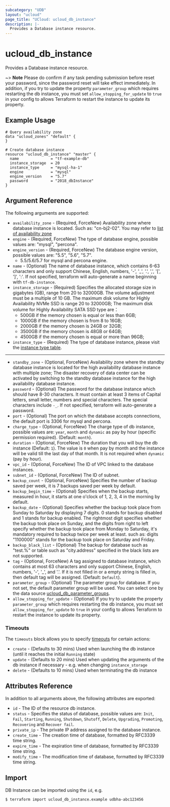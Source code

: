 ```yaml
---
subcategory: "UDB"
layout: "ucloud"
page_title: "UCloud: ucloud_db_instance"
description: |-
  Provides a Database instance resource.
---
```


# ucloud_db_instance

Provides a Database instance resource.

~> **Note**  Please do confirm if any task pending submission before reset your password, since the password reset will take effect immediately. In addition, if you try to update the property `parameter_group` which requires restarting the db instance, you must set `allow_stopping_for_update` to `true` in your config to allows Terraform to restart the instance to update its property. 

## Example Usage

```hcl
# Query availability zone
data "ucloud_zones" "default" {
}

# Create database instance
resource "ucloud_db_instance" "master" {
  name              = "tf-example-db"
  instance_storage  = 20
  instance_type     = "mysql-ha-1"
  engine            = "mysql"
  engine_version    = "5.7"
  password          = "2018_dbInstance"
}
```
## Argument Reference

The following arguments are supported:

* `availability_zone` - (Required, ForceNew) Availability zone where database instance is located. Such as: "cn-bj2-02". You may refer to [list of availability zone](https://docs.ucloud.cn/api/summary/regionlist)
* `engine` - (Required, ForceNew) The type of database engine, possible values are: "mysql", "percona".
* `engine_version` - (Required, ForceNew) The database engine version, possible values are: "5.5", "5.6", "5.7".
    - 5.5/5.6/5.7 for mysql and percona engine. 
* `name` - (Optional) The name of database instance, which contains 6-63 characters and only support Chinese, English, numbers, '-', '_', '.', ',', '[', ']', ':'. If not specified, terraform will auto-generate a name beginning with `tf-db-instance`.
* `instance_storage` - (Required) Specifies the allocated storage size in gigabytes (GB), range from 20 to 32000GB. The volume adjustment must be a multiple of 10 GB. The maximum disk volume for Highly Availability NVMe SSD is range 20 to 32000GB; The maximum disk volume for Highly Availability SATA SSD type are：
    - 500GB if the memory chosen is equal or less than 6GB;
    - 1000GB if the memory chosen is from 8 to 16GB;
    - 2000GB if the memory chosen is 24GB or 32GB;
    - 3500GB if the memory chosen is 48GB or 64GB;
    - 4500GB if the memory chosen is equal or more than 96GB;
* `instance_type` - (Required) The type of database instance, please visit the [instance type table](https://registry.terraform.io/providers/ucloud/ucloud/latest/docs/appendix/db_instance_type.html).

- - -

* `standby_zone` - (Optional, ForceNew) Availability zone where the standby database instance is located for the high availability database instance with multiple zone; The disaster recovery of data center can be activated by switching to the standby database instance for the high availability database instance.
* `password` - (Optional) The password for the database instance which should have 8-30 characters. It must contain at least 3 items of Capital letters, small letter, numbers and special characters. The special characters include `-_`. If not specified, terraform will auto-generate a password.
* `port` - (Optional) The port on which the database accepts connections, the default port is 3306 for mysql and percona.
* `charge_type` - (Optional, ForceNew) The charge type of db instance, possible values are: `year`, `month` and `dynamic` as pay by hour (specific permission required). (Default: `month`).
* `duration` - (Optional, ForceNew) The duration that you will buy the db instance (Default: `1`). The value is `0` when pay by month and the instance will be valid till the last day of that month. It is not required when `dynamic` (pay by hour).
* `vpc_id` - (Optional, ForceNew) The ID of VPC linked to the database instances.
* `subnet_id` - (Optional, ForceNew) The ID of subnet.
* `backup_count` - (Optional, ForceNew) Specifies the number of backup saved per week, it is 7 backups saved per week by default.
* `backup_begin_time` - (Optional) Specifies when the backup starts, measured in hour, it starts at one o'clock of 1, 2, 3, 4 in the morning by default.
* `backup_date` - (Optional) Specifies whether the backup took place from Sunday to Saturday by displaying 7 digits. 0 stands for backup disabled and 1 stands for backup enabled. The rightmost digit specifies whether the backup took place on Sunday, and the digits from right to left specify whether the backup took place from Monday to Saturday, it's mandatory required to backup twice per week at least. such as: digits "1100000" stands for the backup took place on Saturday and Friday.
* `backup_black_list` - (Optional) The backup for database such as "test.%" or table such as "city.address" specified in the black lists are not supported.
* `tag` - (Optional, ForceNew) A tag assigned to database instance, which contains at most 63 characters and only support Chinese, English, numbers, '-', '_', and '.'. If it is not filled in or a empty string is filled in, then default tag will be assigned. (Default: `Default`).
* `parameter_group` - (Optional) The parameter group for database. If you not set, the default parameter group will be used. You can select one by the data source [ucloud_db_parameter_groups](https://www.terraform.io/docs/providers/ucloud/d/db_parameter_groups.html).
* `allow_stopping_for_update` - (Optional) If you try to update the property `parameter_group` which requires restarting the db instance, you must set `allow_stopping_for_update` to `true` in your config to allows Terraform to restart the instance to update its property.

### Timeouts

The `timeouts` block allows you to specify [timeouts](https://www.terraform.io/docs/configuration/resources.html#timeouts) for certain actions:

* `create` - (Defaults to 30 mins) Used when launching the db instance (until it reaches the initial `Running` state)
* `update` - (Defaults to 20 mins) Used when updating the arguments of the db instance if necessary  - e.g. when changing `instance_storage`
* `delete` - (Defaults to 10 mins) Used when terminating the db instance

## Attributes Reference

In addition to all arguments above, the following attributes are exported:

* `id` - The ID of the resource db instance.
* `status` - Specifies the status of database, possible values are: `Init`, `Fail`, `Starting`, `Running`, `Shutdown`, `Shutoff`, `Delete`, `Upgrading`, `Promoting`, `Recovering` and `Recover fail`.
* `private_ip` - The private IP address assigned to the database instance.
* `create_time` - The creation time of database, formatted by RFC3339 time string.
* `expire_time` - The expiration time of database, formatted by RFC3339 time string.
* `modify_time` - The modification time of database, formatted by RFC3339 time string.

## Import

DB Instance can be imported using the `id`, e.g.

```
$ terraform import ucloud_db_instance.example udbha-abc123456
```